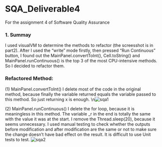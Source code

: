 # SQA_Deliverable4
For the assignment 4 of Software Quality Assurance

### 1.	Summay
   I used visualVM to determine the methods to refactor (the screesshot is in part2). After I used the “write” mode firstly, then pressed “Run Continuous” button, I found out the MainPanel.convertToInt(), Cell.toString() and MainPanel.runContinuous() is the top 3 of the most CPU-intensive methods. So I decided to refactor them.

### Refactored Method:
  (1)	MainPanel.convertToInt()
	I delete most of the code in the original method, because finally the variable returned equals the variable passed to this method. So just returning x is enough.
  \n![sqa1](https://cloud.githubusercontent.com/assets/16570657/20158952/a444e8a8-a6ab-11e6-8787-eed35356a8dd.png)
  
  (2)	MainPanel.runContinuous()
	I delete the for loop, because it is meaningless in this method. The variable _r in the end is totally the same with the value it was at the start. I remove the Thread.sleep(20), because it seems unnecessary.
	I used manual testing to check whether the outputs before modification and after modification are the same or not to make sure the change doesn’t have bad effect on the result. It is difficult to use Unit tests to test.
  ![sqa2](https://cloud.githubusercontent.com/assets/16570657/20159036/42be4bbe-a6ac-11e6-8923-a8613b747534.png)



